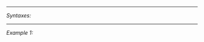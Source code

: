 


---
*Syntaxes:*

<!-- [] call `BIN_fnc_inRadioConversation` -->

---
*Example 1:*

<!-- 
```sqf
[] call BIN_fnc_inRadioConversation;
``` -->